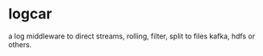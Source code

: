 # logcar
a log middleware to direct streams, rolling, filter, split to files  kafka, hdfs or others.
